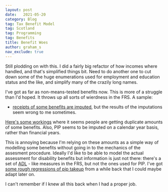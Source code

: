 ```yaml
---
layout: post
date:   2021-05-20
category: Blog
tag: Tax Benefit Model
tag: Scotland
tag: Programming
tag: Benefits
title: Benefit Woes
author: graham_s
nav_exclude: true
---
```


Still plodding on with this. I did a fairly big refactor of how incomes where handled, and that's simplified things  bit. Need to do another one to cut down some of the huge enumerations used for employment and education status and the like, and simplify many of the crazily long names.

I've got as far as non-means-tested benefits now. This is more of a struggle than I'd hoped. It throws up all sorts of wierdness in the FRS. A sample:

* [receipts of some benefits are imputed](https://www.gov.uk/government/statistics/family-resources-survey-financial-year-2019-to-2020/family-resources-survey-background-information-and-methodology#validation-editing-conversion-and-imputation), but the results of the imputations seem wrong to me sometimes.

[Here's some workings](https://github.com/grahamstark/ScottishTaxBenefitModel.jl/blob/381f114a1dc3c0bb6ff7221e995bd4a17b854b6e/docs/benefit_levels_note.md) where it seems people are getting duplicate amounts of some benefits. Also, PIP seems to be imputed on a calendar year basis, rather than financial years. 

This is annoying because I'm relying on these amounts as a simple way of modelling some benefits without going in to the mechanics of the assesment procedure. Ideally I'd like to be able to model the actual assessment for disability benefits but information is just not there: there's a set of [ADL]() - like measures in the FRS, but not the ones used for PIP. I've got [some rough regressions of pip takeup](https://github.com/grahamstark/ScottishTaxBenefitModel.jl/tree/master/regressions) from a while back that I could maybe adapt later on.


I can't remember if I knew all this back when I had a proper job.

